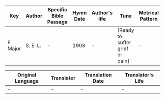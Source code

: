 Key | Author   | Specific Bible Passage     |Hymn Date |Author's life |Tune |Metrical Pattern   |Composer/Source
-- | --------- | ---------------------------|----------|--------------|-----|-------------------|-------------  
F Major |S. E. L.  |- |1908 |- |[Ready to suffer grief or pain] |- |Charlie D. Tillman

Original Language | Translater | Translation Date   | Translater's Life  
----------------- | --------- | --------------------|-------------     
\- |- |- |-
